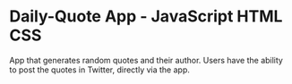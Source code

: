 # Daily-Quote App - JavaScript HTML CSS
App that generates random quotes and their author. Users have the ability to post the quotes in Twitter, directly via the app.
